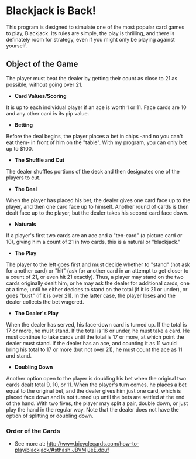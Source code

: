 # Blackjack is Back!
This program is designed to simulate one of the most popular card games to play, Blackjack. 
Its rules are simple, the play is thrilling, and there is definately room for strategy, even if you might only be playing against yourself.

## Object of the Game

The player must beat the dealer by getting their count as close to 21 as possible, without going over 21. 

- **Card Values/Scoring**

It is up to each individual player if an ace is worth 1 or 11. Face cards are 10 and any other card is its pip value.

- **Betting**

Before the deal begins, the player places a bet in chips -and no you can't eat them- in front of him on the "table". With my program, you can only bet up to $100. 

- **The Shuffle and Cut**

The dealer shuffles portions of the deck and then designates one of the players to cut.

- **The Deal**

When the player has placed his bet, the dealer gives one card face up to the player, and then one card face up to himself. Another round of cards is then dealt face up to the player, but the dealer takes his second card face down. 

- **Naturals**

If a player's first two cards are an ace and a "ten-card" (a picture card or 10), giving him a count of 21 in two cards, this is a natural or "blackjack." 

- **The Play**

The player to the left goes first and must decide whether to "stand" (not ask for another card) or "hit" (ask for another card in an attempt to get closer to a count of 21, or even hit 21 exactly). Thus, a player may stand on the two cards originally dealt him, or he may ask the dealer for additional cards, one at a time, until he either decides to stand on the total (if it is 21 or under), or goes "bust" (if it is over 21). In the latter case, the player loses and the dealer collects the bet wagered.

- **The Dealer's Play**

When the dealer has served, his face-down card is turned up. If the total is 17 or more, he must stand. If the total is 16 or under, he must take a card. He must continue to take cards until the total is 17 or more, at which point the dealer must stand. If the dealer has an ace, and counting it as 11 would bring his total to 17 or more (but not over 21), he must count the ace as 11 and stand. 

- **Doubling Down**

Another option open to the player is doubling his bet when the original two cards dealt total 9, 10, or 11. When the player's turn comes, he places a bet equal to the original bet, and the dealer gives him just one card, which is placed face down and is not turned up until the bets are settled at the end of the hand. With two fives, the player may split a pair, double down, or just play the hand in the regular way. Note that the dealer does not have the option of splitting or doubling down.

### Order of the Cards


- See more at: http://www.bicyclecards.com/how-to-play/blackjack/#sthash.JBVMjJeE.dpuf
